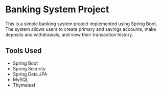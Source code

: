 # Banking System Project
This is a simple banking system project implemented using Spring Boot. The system allows users to create primary and savings accounts, make deposits and withdrawals, and view their transaction history.
## Tools Used
- Spring Boot
- Spring Security
- Spring Data JPA
- MySQL
- Thymeleaf
